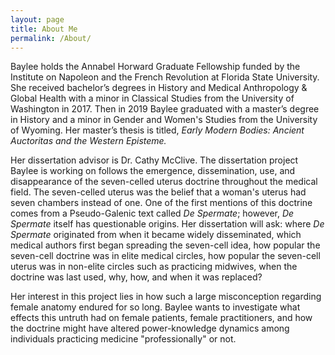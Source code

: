 ```yaml
---
layout: page
title: About Me
permalink: /About/
---
```


Baylee holds the Annabel Horward Graduate Fellowship funded by the Institute on Napoleon and the French Revolution at Florida State University. She received bachelor’s degrees in History and Medical Anthropology & Global Health with a minor in Classical Studies from the University of Washington in 2017. Then in 2019 Baylee graduated with a master’s degree in History and a minor in Gender and Women's Studies from the University of Wyoming. Her master’s thesis is titled, <em>Early Modern Bodies: Ancient Auctoritas and the Western Episteme.</em>

Her dissertation advisor is Dr. Cathy McClive. The dissertation project Baylee is working on follows the emergence, dissemination, use, and disappearance of the seven-celled uterus doctrine throughout the medical field. The seven-celled uterus was the belief that a woman's uterus had seven chambers instead of one. One of the first mentions of this doctrine comes from a Pseudo-Galenic text called <em>De Spermate</em>; however, <em>De Spermate</em> itself has questionable origins. Her dissertation will ask: where <em>De Spermate</em> originated from when it became widely disseminated, which medical authors first began spreading the seven-cell idea, how popular the seven-cell doctrine was in elite medical circles, how popular the seven-cell uterus was in non-elite circles such as practicing midwives, when the doctrine was last used, why, how, and when it was replaced? 

Her interest in this project lies in how such a large misconception regarding female anatomy endured for so long. Baylee wants to investigate what effects this untruth had on female patients, female practitioners, and how the doctrine might have altered power-knowledge dynamics among individuals practicing medicine "professionally" or not. 